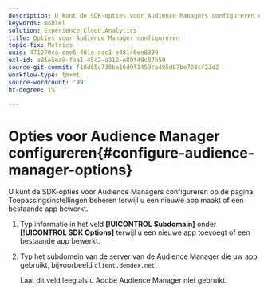 ```yaml
---
description: U kunt de SDK-opties voor Audience Managers configureren op de pagina Toepassingsinstellingen beheren terwijl u een nieuwe app maakt of een bestaande app bewerkt.
keywords: mobiel
solution: Experience Cloud,Analytics
title: Opties voor Audience Manager configureren
topic-fix: Metrics
uuid: 471270ca-cee5-401e-aac1-e48146ee8399
exl-id: a81e5ea9-faa1-45c2-a312-e80f49c87b59
source-git-commit: f18d65c738ba16d9f1459ca485d87be708cf23d2
workflow-type: tm+mt
source-wordcount: '99'
ht-degree: 1%

---
```


# Opties voor Audience Manager configureren{#configure-audience-manager-options}

U kunt de SDK-opties voor Audience Managers configureren op de pagina Toepassingsinstellingen beheren terwijl u een nieuwe app maakt of een bestaande app bewerkt.

1. Typ informatie in het veld **[!UICONTROL Subdomain]** onder **[!UICONTROL SDK Options]** terwijl u een nieuwe app toevoegt of een bestaande app bewerkt.

1. Typ het subdomein van de server van de Audience Manager die uw app gebruikt, bijvoorbeeld `client.demdex.net`.

   Laat dit veld leeg als u Adobe Audience Manager niet gebruikt.
